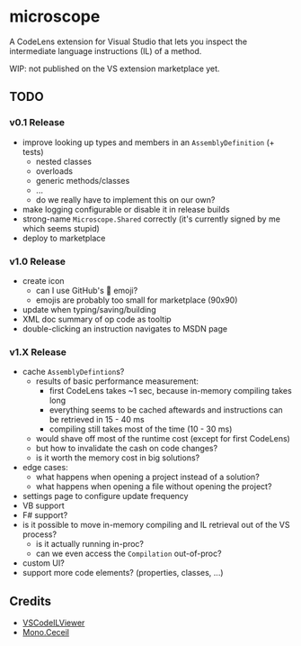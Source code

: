 # microscope

A CodeLens extension for Visual Studio that lets you inspect the intermediate language instructions (IL) of a method.

WIP: not published on the VS extension marketplace yet.

## TODO

### v0.1 Release

* improve looking up types and members in an `AssemblyDefinition` (+ tests)
    * nested classes
    * overloads
    * generic methods/classes
    * ...
    * do we really have to implement this on our own?
* make logging configurable or disable it in release builds
* strong-name `Microscope.Shared` correctly (it's currently signed by me which seems stupid)
* deploy to marketplace

### v1.0 Release

* create icon
    * can I use GitHub's :microscope: emoji?
    * emojis are probably too small for marketplace (90x90)
* update when typing/saving/building
* XML doc summary of op code as tooltip
* double-clicking an instruction navigates to MSDN page

### v1.X Release

* cache `AssemblyDefintion`s?
    * results of basic performance measurement:
        * first CodeLens takes ~1 sec, because in-memory compiling takes long
        * everything seems to be cached aftewards and instructions can be retrieved in 15 - 40 ms
        * compiling still takes most of the time (10 - 30 ms)
    * would shave off most of the runtime cost (except for first CodeLens)
    * but how to invalidate the cash on code changes?
    * is it worth the memory cost in big solutions?
* edge cases:
    * what happens when opening a project instead of a solution?
    * what happens when opening a file without opening the project?
* settings page to configure update frequency
* VB support
* F# support?
* is it possible to move in-memory compiling and IL retrieval out of the VS process?
    * is it actually running in-proc?
    * can we even access the `Compilation` out-of-proc?
* custom UI?
* support more code elements? (properties, classes, ...)

## Credits

* [VSCodeILViewer](https://github.com/JosephWoodward/VSCodeILViewer)
* [Mono.Ceceil](https://github.com/jbevain/cecil)
